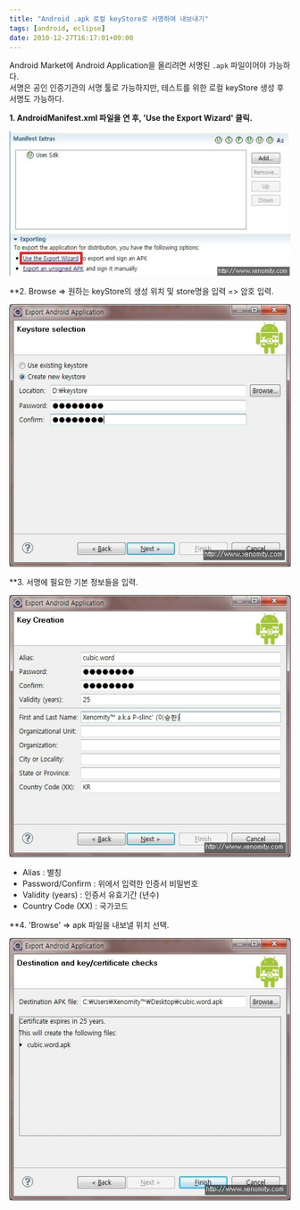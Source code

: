 ```yaml
---
title: "Android .apk 로컬 keyStore로 서명하여 내보내기"
tags: [android, eclipse]
date: 2010-12-27T16:17:01+09:00
---
```


Android Market에 Android Application을 올리려면 서명된 `.apk` 파일이어야 가능하다.  
서명은 공인 인증기관의 서명 툴로 가능하지만, 테스트를 위한 로컬 keyStore 생성 후 서명도 가능하다.  
  
**1. AndroidManifest.xml 파일을 연 후, 'Use the Export Wizard' 클릭.**

![Step 1](/assets/image/2010-12-27-201011231133.jpg)
  
**2. Browse =\> 원하는 keyStore의 생성 위치 및 store명을 입력 =\> 암호 입력.  

![Step 2](/assets/image/2010-12-27-201011231134.jpg)
  
**3. 서명에 필요한 기본 정보들을 입력.  

![Step 3](/assets/image/2010-12-27-201011231137.jpg)
  
 - Alias : 별칭  
 - Password/Confirm : 위에서 입력한 인증서 비밀번호  
 - Validity (years) : 인증서 유효기간 (년수)  
 - Country Code (XX) : 국가코드  
  
**4. 'Browse' =\> apk 파일을 내보낼 위치 선택.  

![Step 3](/assets/image/2010-12-27-201011231138.jpg)

